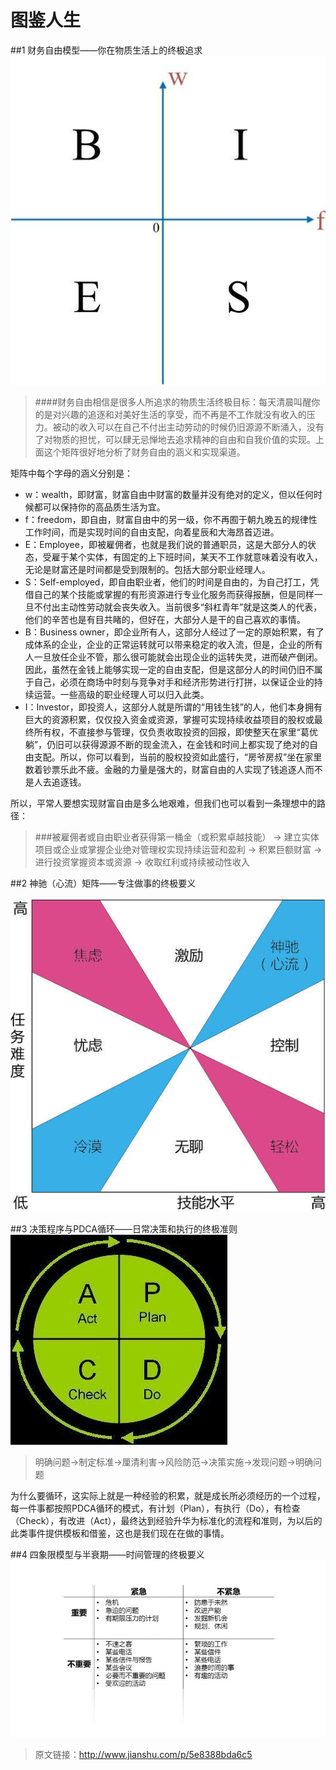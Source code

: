 # 图鉴人生

##1 财务自由模型——你在物质生活上的终极追求
![](besi.jpg)

>####财务自由相信是很多人所追求的物质生活终极目标：每天清晨叫醒你的是对兴趣的追逐和对美好生活的享受，而不再是不工作就没有收入的压力。被动的收入可以在自己不付出主动劳动的时候仍旧源源不断涌入，没有了对物质的担忧，可以肆无忌惮地去追求精神的自由和自我价值的实现。上面这个矩阵很好地分析了财务自由的涵义和实现渠道。

矩阵中每个字母的涵义分别是：
* w：wealth，即财富，财富自由中财富的数量并没有绝对的定义，但以任何时候都可以保持你的高品质生活为宜。
* f：freedom，即自由，财富自由中的另一级，你不再囿于朝九晚五的规律性工作时间，而是实现时间的自由支配，向着星辰和大海昂首迈进。
* E：Employee，即被雇佣者，也就是我们说的普通职员，这是大部分人的状态，受雇于某个实体，有固定的上下班时间，某天不工作就意味着没有收入，无论是财富还是时间都是受到限制的。包括大部分职业经理人。
* S：Self-employed，即自由职业者，他们的时间是自由的，为自己打工，凭借自己的某个技能或掌握的有形资源进行专业化服务而获得报酬，但是同样一旦不付出主动性劳动就会丧失收入。当前很多“斜杠青年”就是这类人的代表，他们的辛苦也是有目共睹的，但好在，大部分人是干的自己喜欢的事情。
* B：Business owner，即企业所有人，这部分人经过了一定的原始积累，有了成体系的企业，企业的正常运转就可以带来稳定的收入流，但是，企业的所有人一旦放任企业不管，那么很可能就会出现企业的运转失灵，进而破产倒闭。因此，虽然在金钱上能够实现一定的自由支配，但是这部分人的时间仍旧不属于自己，必须在商场中时刻与竞争对手和经济形势进行打拼，以保证企业的持续运营。一些高级的职业经理人可以归入此类。
* I：Investor，即投资人，这部分人就是所谓的“用钱生钱”的人，他们本身拥有巨大的资源积累，仅仅投入资金或资源，掌握可实现持续收益项目的股权或最终所有权，不直接参与管理，仅负责收取投资的回报，即使整天在家里“葛优躺”，仍旧可以获得源源不断的现金流入，在金钱和时间上都实现了绝对的自由支配。所以，你可以看到，当前的股权投资如此盛行，“房爷房叔”坐在家里数着钞票乐此不疲。金融的力量是强大的，财富自由的人实现了钱追逐人而不是人去追逐钱。

所以，平常人要想实现财富自由是多么地艰难，但我们也可以看到一条理想中的路径：
>###被雇佣者或自由职业者获得第一桶金（或积累卓越技能） → 建立实体项目或企业或掌握企业绝对管理权实现持续运营和盈利 → 积累巨额财富 → 进行投资掌握资本或资源 → 收取红利或持续被动性收入

##2 神驰（心流）矩阵——专注做事的终极要义

![](神驰矩阵.jpg)

##3 决策程序与PDCA循环——日常决策和执行的终极准则
![](APDC.jpg)
>明确问题→制定标准→厘清利害→风险防范→决策实施→发现问题→明确问题

为什么要循环，这实际上就是一种经验的积累，就是成长所必须经历的一个过程，每一件事都按照PDCA循环的模式，有计划（Plan），有执行（Do），有检查（Check），有改进（Act），最终达到经验升华为标准化的流程和准则，为以后的此类事件提供模板和借鉴，这也是我们现在在做的事情。

##4 四象限模型与半衰期——时间管理的终极要义
![](IE.png)

>原文链接：http://www.jianshu.com/p/5e8388bda6c5